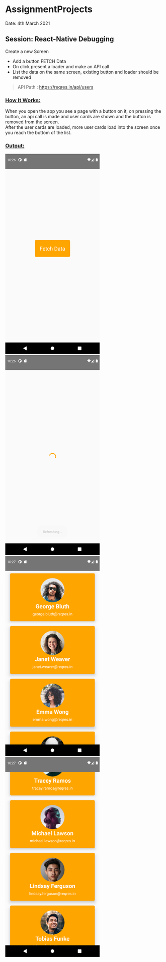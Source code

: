 # AssignmentProjects

Date: 4th March 2021  
  
## Session: React-Native Debugging

Create a new Screen   
* Add a button FETCH Data  
* On click present a loader and make an API call   
* List the data on the same screen, existing button and loader should be removed
>API Path : https://reqres.in/api/users  

### <ins>How It Works: </ins>
When you open the app you see a page with a button on it, on pressing the button, an api call is made and user cards are shown and the button is removed from the screen.  
After the user cards are loaded, more user cards load into the screen once you reach the bottom of the list. 


### <ins>Output: </ins>
<img width="300px" src="./src/assets/APICall-1.png"></img>
<img width="300px" src="./src/assets/APICall-2.png"></img>
<img width="300px" src="./src/assets/APICall-3.png"></img>
<img width="300px" src="./src/assets/APICall-4.png"></img>

